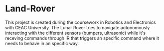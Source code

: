 # Land-Rover
This project is created during the coursework in Robotics and Electronics with CEAC University. The Lunar Rover tries to navigate autonomously interacting with the different sensors (bumpers, ultrasonic) while it's receving commands through IR that triggers an specific command where it needs to behave in an specific way.
